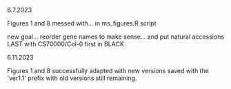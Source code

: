 6.7.2023

Figures 1 and 8 messed with... in ms_figures.R script

new goal... reorder gene names to make sense... and put natural accessions LAST
with CS70000/Col-0 first in BLACK

6.11.2023

Figures 1 and 8 successfully adapted with new versions saved with the 'ver1.1'
prefix with old versions still remaining.